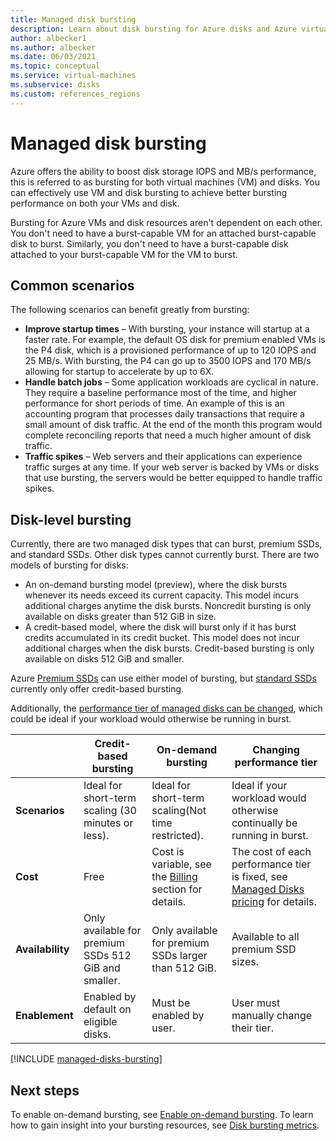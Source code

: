 ```yaml
---
title: Managed disk bursting
description: Learn about disk bursting for Azure disks and Azure virtual machines.
author: albecker1
ms.author: albecker
ms.date: 06/03/2021
ms.topic: conceptual
ms.service: virtual-machines
ms.subservice: disks
ms.custom: references_regions
---
```

# Managed disk bursting

Azure offers the ability to boost disk storage IOPS and MB/s performance, this is referred to as bursting for both virtual machines (VM) and disks. You can effectively use VM and disk bursting to achieve better bursting performance on both your VMs and disk.

Bursting for Azure VMs and disk resources aren't dependent on each other. You don't need to have a burst-capable VM for an attached burst-capable disk to burst. Similarly, you don't need to have a burst-capable disk attached to your burst-capable VM for the VM to burst.

## Common scenarios
The following scenarios can benefit greatly from bursting:
- **Improve startup times**  – With bursting, your instance will startup at a faster rate. For example, the default OS disk for premium enabled VMs is the P4 disk, which is a provisioned performance of up to 120 IOPS and 25 MB/s. With bursting, the P4 can go up to 3500 IOPS and 170 MB/s allowing for startup to accelerate by up to 6X.
- **Handle batch jobs** – Some application workloads are cyclical in nature. They require a baseline performance most of the time, and higher performance for short periods of time. An example of this is an accounting program that processes daily transactions that require a small amount of disk traffic. At the end of the month this program would complete reconciling reports that need a much higher amount of disk traffic.
- **Traffic spikes** – Web servers and their applications can experience traffic surges at any time. If your web server is backed by VMs or disks that use bursting, the servers would be better equipped to handle traffic spikes. 

## Disk-level bursting

Currently, there are two managed disk types that can burst, premium SSDs, and standard SSDs. Other disk types cannot currently burst. There are two models of bursting for disks:

- An on-demand bursting model (preview), where the disk bursts whenever its needs exceed its current capacity. This model incurs additional charges anytime the disk bursts. Noncredit bursting is only available on disks greater than 512 GiB in size.
- A credit-based model, where the disk will burst only if it has burst credits accumulated in its credit bucket. This model does not incur additional charges when the disk bursts. Credit-based bursting is only available on disks 512 GiB and smaller.

Azure [Premium SSDs](disks-types.md#premium-ssd) can use either model of bursting, but [standard SSDs](disks-types.md#standard-ssd) currently only offer credit-based bursting.

Additionally, the [performance tier of managed disks can be changed](disks-change-performance.md), which could be ideal if your workload would otherwise be running in burst.

|  |Credit-based bursting  |On-demand bursting  |Changing performance tier  |
|---------|---------|---------|---------|
| **Scenarios**|Ideal for short-term scaling (30 minutes or less).|Ideal for short-term scaling(Not time restricted).|Ideal if your workload would otherwise continually be running in burst.|
|**Cost**     |Free         |Cost is variable, see the [Billing](#billing) section for details.        |The cost of each performance tier is fixed, see [Managed Disks pricing](https://azure.microsoft.com/pricing/details/managed-disks/) for details.         |
|**Availability**     |Only available for premium SSDs 512 GiB and smaller.         |Only available for premium SSDs larger than 512 GiB.         |Available to all premium SSD sizes.         |
|**Enablement**     |Enabled by default on eligible disks.         |Must be enabled by user.         |User must manually change their tier.         |

[!INCLUDE [managed-disks-bursting](../../includes/managed-disks-bursting-2.md)]

## Next steps

To enable on-demand bursting, see [Enable on-demand bursting](disks-enable-bursting.md).
To learn how to gain insight into your bursting resources, see [Disk bursting metrics](disks-metrics.md).
